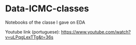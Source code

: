 # Data-ICMC-classes
Notebooks of the classe I gave on EDA 


Youtube link (portuguese): https://www.youtube.com/watch?v=uLPqgLexTTg&t=36s
